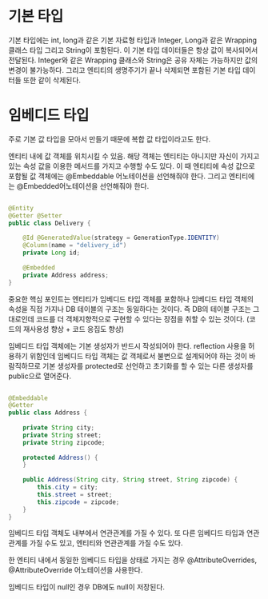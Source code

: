 # 기본 타입

기본 타입에는 int, long과 같은 기본 자료형 타입과 Integer, Long과 같은 Wrapping 클래스 타입 그리고 String이 포함된다. 이 기본 타입 데이터들은 항상 값이 복사되어서 전달된다. Integer와 같은 Wrapping 클래스와 String은 공유 자체는 가능하지만 값의 변경이 불가능하다. 그리고 엔티티의 생명주기가 끝나 삭제되면 포함된 기본 타입 데이터들 또한 같이 삭제된다.

# 임베디드 타입

주로 기본 값 타입을 모아서 만들기 때문에 복합 값 타입이라고도 한다.

엔티티 내에 값 객체를 위치시킬 수 있음. 해당 객체는 엔티티는 아니지만 자신이 가지고 있는 속성 값을 이용한 메서드를 가지고 수행할 수도 있다. 이 때 엔티티에 속성 값으로 포함될 값 객체에는 @Embeddable 어노테이션을 선언해줘야 한다. 그리고 엔티티에는 @Embedded어노테이션을 선언해줘야 한다.

~~~ java

@Entity  
@Getter @Setter  
public class Delivery {  
  
    @Id @GeneratedValue(strategy = GenerationType.IDENTITY)  
    @Column(name = "delivery_id")  
    private Long id;
  
    @Embedded  
    private Address address; 
}

~~~

중요한 핵심 포인트는 엔티티가 임베디드 타입 객체를 포함하나 임베디드 타입 객체의 속성을 직접 가지나 DB 테이블의 구조는 동일하다는 것이다. 즉 DB의 테이블 구조는 그대로인데 코드를 더 객체지향적으로 구현할 수 있다는 장점을 취할 수 있는 것이다. (코드의 재사용성 향상 + 코드 응집도 향상)

임베디드 타입 객체에는 기본 생성자가 반드시 작성되어야 한다. reflection 사용을 허용하기 위함인데 임베디드 타입 객체는 값 객체로서 불변으로 설계되어야 하는 것이 바람직하므로 기본 생성자를 protected로 선언하고 초기화를 할 수 있는 다른 생성자를 public으로 열어준다.

~~~ java

@Embeddable  
@Getter  
public class Address {  
  
    private String city;  
    private String street;  
    private String zipcode;  
  
    protected Address() {  
    }  
  
    public Address(String city, String street, String zipcode) {  
        this.city = city;  
        this.street = street;  
        this.zipcode = zipcode;  
    }  
}

~~~

임베디드 타입 객체도 내부에서 연관관계를 가질 수 있다. 또 다른 임베디드 타입과 연관관계를 가질 수도 있고, 엔티티와 연관관계를 가질 수도 있다.

한 엔티티 내에서 동일한 임베디드 타입을 상태로 가지는 경우 @AttributeOverrides, @AttributeOverride 어노테이션을 사용한다.

임베디드 타입이 null인 경우 DB에도 null이 저장된다.